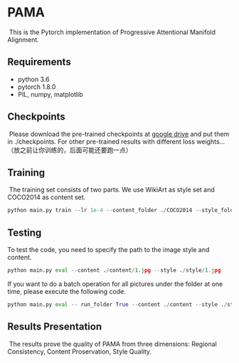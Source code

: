 PAMA
================
​		This is the Pytorch implementation of Progressive Attentional Manifold Alignment.

## Requirements

* python 3.6
* pytorch 1.8.0
* PIL, numpy, matplotlib

## Checkpoints

​		Please download the pre-trained checkpoints at [google drive](https://drive.google.com/file/d/1rPB_qnelVVSad6CtadmhRFi0PMI_RKdy/view?usp=sharing) and put them in ./checkpoints. For other pre-trained results with different loss weights...（放之前让你训练的，后面可能还要跑一点）

## Training

​		The training set consists of two parts. We use WikiArt as style set and COCO2014 as content set.

```python
python main.py train --lr 1e-4 --content_folder ./COCO2014 --style_folder ./WikiArt
```

## Testing

To test the code, you need to specify the path to the image style and content. 

```python
python main.py eval --content ./content/1.jpg --style ./style/1.jpg
```

If you want to do a batch operation for all pictures under the folder at one time, please execute the following code.

```python
python main.py eval -- run_folder True --content ./content --style ./style
```


## Results Presentation

​		The results prove the quality of PAMA from three dimensions: Regional Consistency, Content Proservation, Style Quality.  
